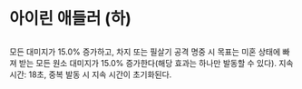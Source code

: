 # 아이린 애들러 (하)

##

모든 대미지가 15.0% 증가하고, 차지 또는 필살기 공격 명중 시 목표는 미혼 상태에 빠져 받는 모든 원소 대미지가 15.0% 증가한다(해당 효과는 하나만 발동할 수 있다). 지속 시간: 18초, 중복 발동 시 지속 시간이 초기화된다.
